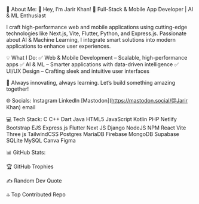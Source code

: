 💫 About Me:
👋 Hey, I’m Jarir Khan!
🚀 Full-Stack & Mobile App Developer | AI & ML Enthusiast

I craft high-performance web and mobile applications using cutting-edge technologies like Next.js, Vite, Flutter, Python, and Express.js. Passionate about AI & Machine Learning, I integrate smart solutions into modern applications to enhance user experiences.

💡 What I Do:
✅ Web & Mobile Development – Scalable, high-performance apps
✅ AI & ML – Smarter applications with data-driven intelligence
✅ UI/UX Design – Crafting sleek and intuitive user interfaces

🎯 Always innovating, always learning. Let’s build something amazing together!

🌐 Socials:
Instagram LinkedIn [Mastodon](https://mastodon.social/@Jarir Khan) email

💻 Tech Stack:
C C++ Dart Java HTML5 JavaScript Kotlin PHP Netlify Bootstrap EJS Express.js Flutter Next JS Django NodeJS NPM React Vite Three js TailwindCSS Postgres MariaDB Firebase MongoDB Supabase SQLite MySQL Canva Figma

📊 GitHub Stats:






🏆 GitHub Trophies


✍️ Random Dev Quote


🔝 Top Contributed Repo
